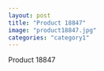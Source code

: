 ```yaml
---
layout: post
title: "Product 18847"
image: "product18847.jpg"
categories: "category1"
---
```

Product 18847

